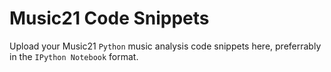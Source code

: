 # Music21 Code Snippets

Upload your Music21 ```Python``` music analysis code snippets here, preferrably in the ```IPython Notebook``` format.
